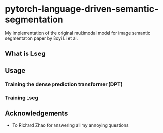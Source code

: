# pytorch-language-driven-semantic-segmentation

My implementation of the original multimodal model for image semantic segmentation paper by Boyi Li et al.

## What is Lseg

## Usage 

### Training the dense prediction transformer (DPT)

### Training Lseg

## Acknowledgements
- To Richard Zhao for answering all my annoying questions